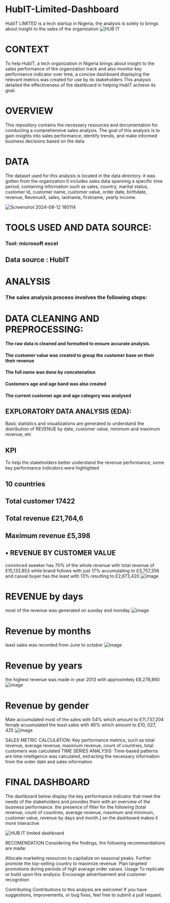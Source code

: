 # HubIT-Limited-Dashboard
HubIT LIMITED is a tech startup in Nigeria, the analysis is solely to brings about insight to the sales of the organization 
![HUB IT](https://github.com/user-attachments/assets/8e50b0f4-aa20-405a-908a-76d43aab601c)


 # CONTEXT

To help HubIT, a tech organization in Nigeria brings about insight to the sales performance of the organization track and also monitor key performance indicator
over time, a concise dashboard displaying the relevant metrics was created for use by its stakeholders This analysis detailed the effectiveness
of the dashboard in helping HubIT achieve its goal.

# OVERVIEW

This repository contains the necessary resources and documentation for conducting a comprehensive sales analysis. The goal of this analysis is to gain 
insights into sales performance, identify trends, and make informed business decisions based on the data

# DATA

The dataset used for this analysis is located in the data directory. it was gotten from the organization It includes sales data spanning a specific time period, 
containing information such as sales, country, marital status, customer Id, customer name, customer value, order date, birthdate, revenue, RevenueX, sales, lastname,
firstname, yearly income.

![Screenshot 2024-08-12 160114](https://github.com/user-attachments/assets/b8ae0e1b-33ff-4d4a-b7e1-1621895890a0)


 # TOOLS USED AND DATA SOURCE:

### Tool: microsoft excel

## Data source : HubIT

# ANALYSIS

### The sales analysis process involves the following steps:

# DATA CLEANING AND PREPROCESSING:

#### The raw data is cleaned and formatted to ensure accurate analysis.
#### The customer value was created to group the customer base on their their revenue
#### The full name was done by concatenation
#### Customers age and age band was also created
#### The current customer age and age category was analysed

## EXPLORATORY DATA ANALYSIS (EDA):

Basic statistics and visualizations are generated to understand the distribution of REVENUE by date, customer value, minimum and maximum revenue, etc

## KPI

To help the stakeholders better understand the revenue performance, some key performance indicators were highlighted

##  10 countries
##  Total customer 17422
##  Total revenue £21,764,6
##  Maximum revenue £5,398
## • REVENUE BY CUSTOMER VALUE
convinced seeeker has 70% of the whole revenue with total revenue of £15,133,853 while brand follows with just 17% accumulating to £3,757,356 and casual buyer
has the least with 13% resulting to £2,873,420
![image](https://github.com/user-attachments/assets/0b99142d-5582-4d0f-8497-964f7e2024ec)

# REVENUE by days
most of the revenue was generated on sunday and monday
![image](https://github.com/user-attachments/assets/b53df932-6836-45bb-afac-102bdbd65331)

# Revenue by months
least sales was recorded from June to october
![image](https://github.com/user-attachments/assets/dda74cd7-6b7a-4e43-9343-5dbae37bdb4d)

# Revenue by years
the highest revenue was made in year 2013 with approximtely £8,278,860
![image](https://github.com/user-attachments/assets/1457dd60-5f27-4476-82d4-c25f5a494abf)

# Revenue by gender 
Male accumulated most of the sales with 54% which amount to £11,737,204
female acuumulated the least sales with 46% which amount to £10, 027, 425
![image](https://github.com/user-attachments/assets/690c6f36-e351-4c1d-a14b-f4b57bd0c210)

SALES METRIC CALCULATION: Key performance metrics, such as total revenue, average revenue, maximum revenue, count of countries, total customers was calculated
TIME SERIES ANALYSIS: Time-based patterns are time intelligence was calculated, extracting the necessary information from the order date and sales information
# FINAL DASHBOARD

The dashboard below display the key performance indicator that meet the needs of the stakeholders and provides them with an overview of the business performance. the presence of filter for the following [total revenue, count of countries, average revenue, maximum and minimum, customer value, revenue by days and month.] on the dashboard makes it more interactive

![HUB IT limited dashboard](https://github.com/user-attachments/assets/a2361b37-5ecb-4aa6-9c14-eb2a48474200)

 RECOMENDATION  Considering the findings, the following recommendations are made:

Allocate marketing resources to capitalize on seasonal peaks. Further promote the top-selling country to maximize revenue. Plan targeted promotions during periods of high average order values. Usage To replicate or build upon this analysis:
Encourage advertisement and customer recognition

Contributing Contributions to this analysis are welcome! If you have suggestions, improvements, or bug fixes, feel free to submit a pull request.




